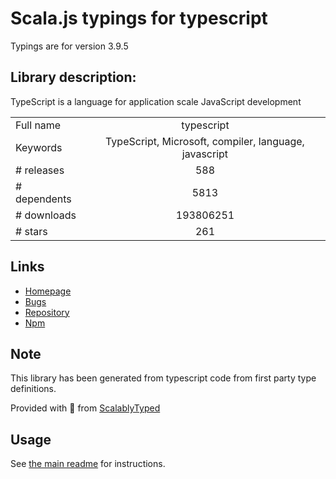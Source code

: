 
# Scala.js typings for typescript

Typings are for version 3.9.5

## Library description:
TypeScript is a language for application scale JavaScript development

|                    |                 |
| ------------------ | :-------------: |
| Full name          | typescript |
| Keywords           | TypeScript, Microsoft, compiler, language, javascript |
| # releases         | 588 |
| # dependents       | 5813 |
| # downloads        | 193806251 |
| # stars            | 261 |

## Links
- [Homepage](https://www.typescriptlang.org/)
- [Bugs](https://github.com/Microsoft/TypeScript/issues)
- [Repository](https://github.com/Microsoft/TypeScript)
- [Npm](https://www.npmjs.com/package/typescript)
    


## Note
This library has been generated from typescript code from first party type definitions.

Provided with :purple_heart: from [ScalablyTyped](https://github.com/oyvindberg/ScalablyTyped)

## Usage
See [the main readme](../../readme.md) for instructions.


